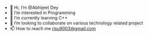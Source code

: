 - 👋 Hi, I’m @Abhijeet Dey
- 👀 I’m interested in Programming
- 🌱 I’m currently learning C++
- 💞️ I’m looking to collaborate on various technology related project
- 📫 How to reach me risu9003@gmail.com

<!---
AbhijeetTechnical/AbhijeetTechnical is a ✨ special ✨ repository because its `README.md` (this file) appears on your GitHub profile.
You can click the Preview link to take a look at your changes.
--->
